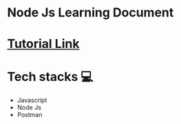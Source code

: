 # Node Js Learning Document

# [Tutorial Link](https://www.youtube.com/watch?v=Oe421EPjeBE&list=PLCdShZGloUYcKfjdI3nAPOsH0v6_zH3Ls)

# Tech stacks 💻
- Javascript
- Node Js
- Postman